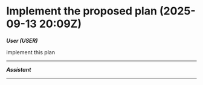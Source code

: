 <!-- Generated by SpecStory -->

# Implement the proposed plan (2025-09-13 20:09Z)

_**User (USER)**_

implement this plan 

---

_**Assistant**_



---

